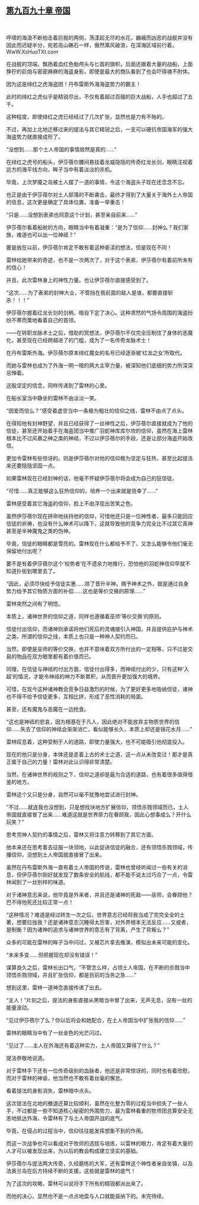 ## [第九百九十章 帝国](https://www.xxbiquge.com/11_11222/9040550.html)
﻿

  呼啸的海浪不断拍击着巨舰的两侧，荡漾起无尽的水花，巍峨而凶恶的战舰并没有因此而迟疑半分，宛若高山礁石一样，傲然乘风破浪，在深海区域前行着。WwW.XsHuoTXt.com

  在战舰的顶端，飘扬着血红色骷颅头与匕首的旗帜，后面还跟着大量的战船，上面狰狞的巨炮与密密麻麻的海盗身影，即使是最大的商队看到了也会吓得魂不附体。

  因为这是绯红之虎海盗团！丹布雷斯外海海盗势力的霸主！

  此时的绯红之虎似乎是精锐尽出，不仅有着超过百艘的巨大战船，人手也超过了五千。

  这种程度，即使绯红之虎已经经过了几次扩张，显然也是力有不殆的。

  不过，再加上北地迁移过来的提法与其它精锐之后，一支可以硬抗帝国海军的强大海盗势力就直接成形了。

  “没想到……那个土人帝国的事情居然是真的……”

  在绯红之虎号的船头，伊莎蓓尔腰间悬挂着龙威隐隐的传奇红龙长剑，眼睛注视着远方的海平线方向，眸子当中有着淡淡的杀机。

  毕竟，上次梦魇之岛被土人摆了一道的事情，令这个海盗头子现在还念念不忘。

  也正是由于伊莎蓓尔对土人部落的不断袭击，最终才得到了大量关于海外土人帝国的信息，这次更是确定了具体位置，准备一举重击！

  “只是……没想到表弟也同意这个计划，甚至亲自前来……”

  伊莎蓓尔看着船舱的方向，眼睛当中有着凝重：“是为了信仰……封神么？我们家族，难道也可以出一位神祗？”

  要是放在以前，伊莎蓓尔肯定不敢有着这种亵渎的想法，但是现在不同！

  雷林给她带来的奇迹，也不是一次两次了，对于这个表弟，伊莎蓓尔有着前所未有的信心！

  并且，此次雷林身上的神性力量。也让伊莎蓓尔直接感受到了。

  “这次……为了表弟的封神大业，不管挡在我前面的敌人是谁，都要直接斩杀！！！”

  伊莎蓓尔握着红龙长剑的剑柄，暗自下定了决心。这种肃然的气场令周围的海盗纷纷不寒而栗地看着自己的首领。

  ——在转职龙脉术士之后，借助的冥想法，伊莎蓓尔不仅完全压制住了身体的恶魔化，甚至现在已经跨越进了的门槛，成为了一名传奇龙脉术士！

  在丹布雷斯外海。伊莎蓓尔原本绯红魔女的名号已经逐渐被‘红龙之女’所取代。

  而她与雷林也成为了外海一明一暗的两大主宰力量，被深知他们底细的势力所深深忌惮着。

  这股坚定的信念，同样传递到了雷林的心里。

  在船长室当中静坐的雷林不由淡淡一笑。

  “因爱而信么？”感受着虚空当中一条极为粗壮的信仰之线，雷林不由点了点头。

  在得知他有封神野望，并且已经获得了一丝神性之后，伊莎蓓尔直接就成为了他的信徒，甚至还开始着手在海盗团当中推广羽蛇神库库尔坎的信仰，虽然在海上雷林根本比不过风暴之神之类的神祗，不过以伊莎蓓尔的手段，还是让部分海盗开始改信。

  更加令雷林有些惊讶的。则是伊莎蓓尔对他的信仰极为坚定与狂热，甚至比起提法来还要隐隐坚固一点。

  如果雷林现在已经封神的话，他毫不怀疑伊莎蓓尔将会成为自己的狂信徒。

  “可惜……真正能够这么狂热信仰的，培养一个出来就是侥幸了……”

  雷林感受着其它海盗的信仰，脸上不由浮现出苦笑之色。

  虽然伊莎蓓尔现在拼命地扶持他的信仰，可惜他还只是一位神性者，最多只能回应信徒的祈祷，也没有什么神术可以降下，这就导致他的竞争力完全比不过其它真神甚至是半神魔鬼之类的伪神。

  毕竟，信徒的眼睛都是雪亮的。雷林现在什么都给予不了，又怎么能够令他们毫无保留地付出呢？

  要不是有着伊莎蓓尔这个‘权势者’在不遗余力地推行，恐怕他的羽蛇神信仰早就不知道扑街到哪里去了。

  “因此，必须尽快给予信徒实惠……除了晋升半神。赐予神术之外，就是通过自身势力给予其它物质方面的补偿……这也是等价交换的原理……”

  雷林突然之间有了明悟。

  本质上，诸神世界的信仰之道，同样也遵循着巫师‘等价交换’的原则。

  信徒付出信仰，而诸神则承诺将他们死后的灵魂接引入神国，并且提供庇护与神术之类。所谓的信仰之线，本质上也只是一种神人契约而已。

  当然，即使是巫师的等价交换，也并不意味着双方所付出的一定相等，只不过是交易的物品在双方眼里都有着价值而已。

  同理，在信徒与神祗的付出方面，信徒付出得多，而神祗付出的少，只有这种‘入超’的情况，才能令神祗的神力不断累积，从而晋升更加强大的境界。

  可惜，在现今这种诸神教会竞争日益激烈的时候，为了更好更多地吸纳信徒，诸神也不得不给予信徒更多，互相比拼，形成了恶性消耗的局面。

  甚至，还有魔鬼与恶魔在一边抢食。

  “这也是神祗的悲哀，因为根基在于凡人，因此绝对不能放弃主物质世界的信仰……失去了信仰的神祗会渐渐消亡，看似能够长久，本质上却还是镜花水月……”

  雷林叹息着，这种受制于人的道路，即使力量强大，也不可能吸引他彻底投入。

  现在的他只是分身，本体还是走着上古的术士之道，这一点从未改变过！那才是真正属于自己的力量！雷林对此认识得非常清楚。

  当然，在诸神世界的规则之下，信仰之道却是最为合适的道路，也有着很多值得借鉴的地方。

  雷林这个又只是分身，自然可以毫不犹豫地尝试进行封神。

  “不过……就连我也没想到，只是想找块地方扩展信仰，领悟杀戮领域而已，土人帝国就直接冒了出来……难道这就是世界原力在眷顾我，因此心想事成么？开什么玩笑？”

  思考完神人契约的事情之后，雷林又将注意力转移到了其它方面。

  他本来还在思考着去征服一块领地，以此促进信徒的融合，还有领悟杀戮领域，传播信仰，没想到土人帝国就直接冒了出来。

  虽然在丹布雷斯外海一直有着土人帝国的传说，雷林也曾经听闻过一些有关的消息，但伊莎蓓尔刚好就发现了数条安全的航线，都不能不说太过巧合了一点，令雷林闻到了一丝别样的味道。

  对于诸神意志来说，他毕竟是外来者，并且还是诸神的死敌——巫师，会眷顾他？巴不得他死还比较正常一点！

  “这种情况？难道是经过转生一次之后，世界意志已经将我当成了完完全全的土著，想要拉拢我？还是诸神意志沉睡得太厉害，对外界根本无法反应……又或者，是制衡？因为诸神的追求与诸神世界的意志有了背离，产生了背叛么？”

  众多的可能在雷林的眸子当中闪过，又被芯片拿去推演，模拟出未来可能的变化。

  “未来多变……但把握现在却没有错误！”

  谋算良久之后，雷林长出口气，“不管怎么样，占领土人帝国，在不断的杀戮当中领悟杀戮领域，并且扩张信仰，都是目前的当务之急……”

  想到这里，雷林一道神念直接传递了出去。

  “主人！”片刻之后，提法的身影直接从黑暗当中冒了出来，无声无息，没有一丝的能量波动。

  “见过伊莎蓓尔了么？你以后将会和她配合，在土人帝国当中扩张我的信仰……”

  雷林的眼睛当中有了一丝金色的光芒闪过。

  “见过了……主人在外海还有着这种实力，土人帝国又算得了什么？”

  提法恭敬地说道。

  对于雷林手下还有一位传奇级别的血脉者，他还是非常惊讶的，同时也有着欣慰，而对于雷林的神谕，他当然也不敢有着丝毫的懈怠。

  看着提法的身影消失，雷林暗中点头。

  这次提法在北地的撤退还算比较顺利，虽然在化整为零的过程当中损失了一些人手，不过都是一些不知道核心秘密的外围势力，最为雷林看重的牧师团总算安全无恙地抵达外海，令雷林有了与土人帝国开战的底气。

  毕竟，在侵占的过程当中，信仰往往能发挥想象不到的作用。

  而这一次战争也可以看成对于牧师的选拔与培炼，以雷林的眼力，肯定有着大量的人才可以被发现出来，为以后的教会构成建立坚实的基础。

  伊莎蓓尔与提法两大传奇，久经磨练的大军，还有雷林这个神性者亲自坐镇，以及法奥兰岛在后方持续不断的支援，这些就是雷林的底气！

  为了这次的攻略，雷林可以说将手下所有的精锐都派出来了。

  而他的决心，显然也不是一点点地盘与人口就能装纳下的。未完待续。
